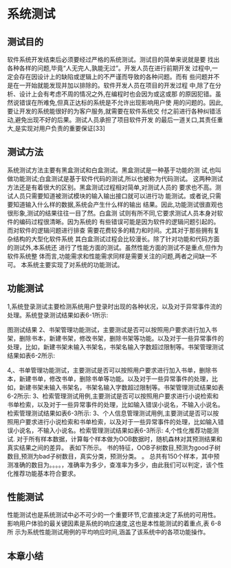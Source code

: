 # 系统测试
## 测试目的
软件系统开发结束后必须要经过严格的系统测试。测试目的简单来说就是要
找出各种各样的问题,毕竟“人无完人,孰能无过”。开发人员在进行前期开发
过程中,一定会存在因设计上的缺陷或逻辑上的不严谨而导致的各种问题。而有
些问题并不是在一开始就能发现并加以排除的。软件开发人员在项目的开发过程
中,除了在分析、设计上会有考虑不周的情况之外,在编程时也会因为或这或那
的原因犯错。虽然说错误在所难免,但真正达标的系统是不允许出现影响用户使
用的问题的。因此,要让开发的系统能很好的为客户服务,就需要在软件系统交
付之前进行各种纠错活动,避免出现不好的后果。测试人员承担了项目软件开发
的最后一道关口,其责任重大,是实现对用户负责的重要保证[33] 
## 测试方法
系统测试方法主要有黑盒测试和白盒测试。黑盒测试是一种基于功能的测
试,也叫做功能测试;白盒测试是基于软件代码的测试,所以也被称为代码测试。
这两种测试方法还是有着很大的区别。黑盒测试过程相对简单,对测试人员的
要求也不高。测试人员只需要知道被测试模块的输入输出接口就可以进行功
能测试。或者说,只需要知道输入什么样的数据,系统会产生什么样的输出
结果。因此,功能测试很直观也很形象,测试的结果往往一目了然。白盒测
试则有所不同,它要求测试人员本身对软件的编码过程很清晰。因为系统的
有些错误可能是因为软件的逻辑问题引起的。而对软件的逻辑问题进行排查
需要花费较多的精力和时间。尤其对于那些拥有复杂结构的大型化软件系统
其白盒测试过程会比较漫长。除了针对功能和代码方面的测试外,本系统还
进行了性能方面的测试。虽然性能方面的测试不是重点,但作为软件系统整
体而言,功能需求和性能需求同样是需要关注的问题,两者之间缺一不可。
本系统主要实现了对系统的功能测试。
## 功能测试
1,系统登录测试主要检测系统用户登录时出现的各种状况，以及对于异常事件流的处理。系统登录测试结果如表6-1所示:

图测试结果
2、书架管理功能测试，主要测试是否可以按照用户要求进行加入书架，删除书本，新建书架，修改书架，删除书架等功能。以及对于一些异常事件的处理，比如，新建书架未输入书架名，书架名输入字数超过限制等。书架管理测试结果如表6-2所示:

4,、书单管理功能测试，主要测试是否可以按照用户要求进行加入书单，删除书本，新建书单，修改书单，删除书单等功能。以及对于一些异常事件的处理，比如，新建书架未输入书架名，书架名输入字数超过限制等。书架管理测试结果如表6-2所示:
3、检索管理测试用例,主要测试是否可以按照用户要求进行小说检索和书单检索，以及对于一些异常事件的处理，比如输入错误小说名，不输入小说名。检索管理测试结果如表6-3所示:
3、个人信息管理测试用例,主要测试是否可以按照用户要求进行小说检索和书单检索，以及对于一些异常事件的处理，比如输入错误小说名，不输入小说名。检索管理测试结果如表6-3所示:
4,个性化推荐功能测试.
对于所有样本数据，计算每个样本做为OOB数据时，随机森林对其预测结果和真实结果之间的差异。
表如下所示。
书的特征，OOB子树数目,预测为good子树数目,预测为bad子树数目，真实分类，预测分类。
。
总共有150个样本，其中预测准确的数目为。。。。，准确率为多少，查准率为多少，由此我们可以判定，该个性化推荐功能基本符合要求。
## 性能测试
性能测试也是系统测试中必不可少的一个重要环节,它直接决定了系统的可用性。
影响用户体验的最关键因素是系统的响应速度,这也是本性能测试的着重点,表 6-8 所
示为系统性能测试用例的平均响应时间,涵盖了该系统中的各项功能操作。

## 本章小结
